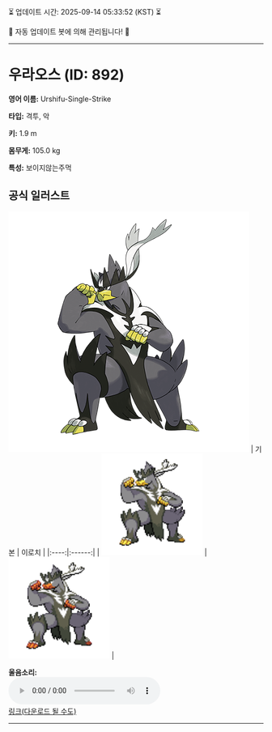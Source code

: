 
⏳ 업데이트 시간: 2025-09-14 05:33:52 (KST) ⏳

🤖 자동 업데이트 봇에 의해 관리됩니다! 🤖

---

# 우라오스 (ID: 892)
**영어 이름:** Urshifu-Single-Strike

**타입:** 격투, 악

**키:** 1.9 m

**몸무게:** 105.0 kg

**특성:** 보이지않는주먹

## 공식 일러스트
![](https://raw.githubusercontent.com/PokeAPI/sprites/master/sprites/pokemon/other/official-artwork/892.png)
| 기본 | 이로치 |
|:----:|:------:|
| <img src="https://raw.githubusercontent.com/PokeAPI/sprites/master/sprites/pokemon/892.png" width="200"> | <img src="https://raw.githubusercontent.com/PokeAPI/sprites/master/sprites/pokemon/shiny/892.png" width="200"> |

**울음소리:**<br><audio controls src="https://raw.githubusercontent.com/PokeAPI/cries/main/cries/pokemon/latest/892.ogg"></audio><br> [링크(다운로드 될 수도)](https://raw.githubusercontent.com/PokeAPI/cries/main/cries/pokemon/latest/892.ogg)


---
